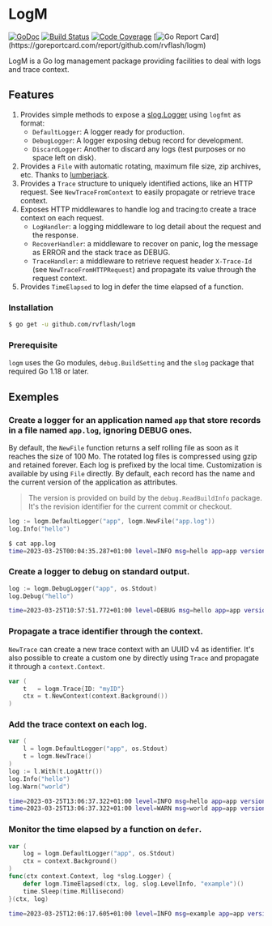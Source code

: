 # LogM

[![GoDoc](https://godoc.org/github.com/rvflash/logm?status.svg)](https://godoc.org/github.com/rvflash/logm)
[![Build Status](https://github.com/rvflash/logm/workflows/build/badge.svg)](https://github.com/rvflash/logm/actions?workflow=build)
[![Code Coverage](https://codecov.io/gh/rvflash/logm/branch/main/graph/badge.svg)](https://codecov.io/gh/rvflash/logm)
[![Go Report Card](https://goreportcard.com/badge/github.com/rvflash/logm?)](https://goreportcard.com/report/github.com/rvflash/logm)


LogM is a Go log management package providing facilities to deal with logs and trace context.

## Features

1. Provides simple methods to expose a [slog.Logger](https://pkg.go.dev/golang.org/x/exp/slog) using `logfmt` as format:
   - `DefaultLogger`: A logger ready for production.
   - `DebugLogger`: A logger exposing debug record for development.
   - `DiscardLogger`: Another to discard any logs (test purposes or no space left on disk).
2. Provides a `File` with automatic rotating, maximum file size, zip archives, etc. Thanks to [lumberjack](https://github.com/natefinch/lumberjack).
3. Provides a `Trace` structure to uniquely identified actions, like an HTTP request. See `NewTraceFromContext` to easily propagate or retrieve trace context.  
4. Exposes HTTP middlewares to handle log and tracing:to create a trace context on each request.
   - `LogHandler`: a logging middleware to log detail about the request and the response.
   - `RecoverHandler`: a middleware to recover on panic, log the message as ERROR and the stack trace as DEBUG. 
   - `TraceHandler`: a middleware to retrieve request header `X-Trace-Id` (see `NewTraceFromHTTPRequest`) and propagate its value through the request context.
5. Provides `TimeElapsed` to log in defer the time elapsed of a function. 


### Installation

```bash
$ go get -u github.com/rvflash/logm
```

### Prerequisite

`logm` uses the Go modules, `debug.BuildSetting` and the `slog` package that required Go 1.18 or later.


## Exemples

### Create a logger for an application named `app` that store records in a file named `app.log`, ignoring DEBUG ones.

By default, the `NewFile` function returns a self rolling file as soon as it reaches the size of 100 Mo.
The rotated log files is compressed using gzip and retained forever. Each log is prefixed by the local time.
Customization is available by using `File` directly.
By default, each record has the name and the current version of the application as attributes.

> The version is provided on build by the `debug.ReadBuildInfo` package.
> It's the revision identifier for the current commit or checkout.

```go
log := logm.DefaultLogger("app", logm.NewFile("app.log"))
log.Info("hello")
```
```bash
$ cat app.log
time=2023-03-25T00:04:35.287+01:00 level=INFO msg=hello app=app version=d1da844711730f2f5cbd08be93e62e71475f7d4e
```

### Create a logger to debug on standard output.

```go
log := logm.DebugLogger("app", os.Stdout)
log.Debug("hello")
```
```bash
time=2023-03-25T10:57:51.772+01:00 level=DEBUG msg=hello app=app version=d1da844711730f2f5cbd08be93e62e71475f7d4e
```

### Propagate a trace identifier through the context.

`NewTrace` can create a new trace context with an UUID v4 as identifier.
It's also possible to create a custom one by directly  using `Trace` and propagate it through a `context.Context`.

```go
var (
    t   = logm.Trace{ID: "myID"}
    ctx = t.NewContext(context.Background())
)
```

### Add the trace context on each log.

```go
var (
    l = logm.DefaultLogger("app", os.Stdout)
    t = logm.NewTrace()
)
log := l.With(t.LogAttr())
log.Info("hello")
log.Warn("world")
```
```bash
time=2023-03-25T13:06:37.322+01:00 level=INFO msg=hello app=app version=d1da844711730f2f5cbd08be93e62e71475f7d4e trace.id=0a02e16c-7418-4558-9dcc-718c007162b6
time=2023-03-25T13:06:37.322+01:00 level=WARN msg=world app=app version=d1da844711730f2f5cbd08be93e62e71475f7d4e trace.id=0a02e16c-7418-4558-9dcc-718c007162b6
```

### Monitor the time elapsed by a function on `defer`.

```go
var (
    log = logm.DefaultLogger("app", os.Stdout)
    ctx = context.Background()
)
func(ctx context.Context, log *slog.Logger) {
    defer logm.TimeElapsed(ctx, log, slog.LevelInfo, "example")()
    time.Sleep(time.Millisecond)
}(ctx, log)
```
```bash
time=2023-03-25T12:06:17.605+01:00 level=INFO msg=example app=app version=d1da844711730f2f5cbd08be93e62e71475f7d4e trace.id=ccc05db1-68d2-4442-9353-0789e0b8ca55 trace.time_elapsed_ms=1
```